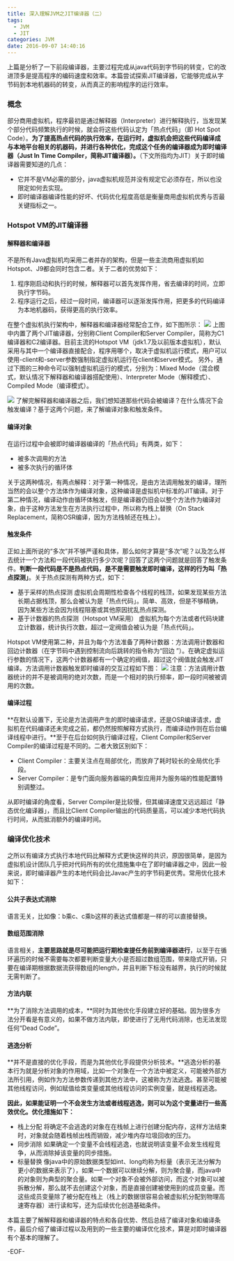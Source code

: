 ```yaml
---
title: 深入理解JVM之JIT编译器（二）
tags:
  - JVM
  - JIT
categories: JVM
date: 2016-09-07 14:40:16
---
```

上篇是分析了一下前段编译器，主要过程完成从java代码到字节码的转变，它的改进顶多是提高程序的编码速度和效率。本篇尝试探索JIT编译器，它能够完成从字节码到本地机器码的转变，从而真正的影响程序的运行效率。
<!--more-->
### 概念
部分商用虚拟机，程序最初是通过解释器（Interpreter）进行解释执行，当发现某个部分代码频繁执行的时候，就会将这些代码认定为「热点代码」（即 Hot Spot Code）。**为了提高热点代码的执行效率，在运行时，虚拟机会把这些代码编译成与本地平台相关的机器码，并进行各种优化，完成这个任务的编译器成为即时编译器（Just In Time Compiler，简称JIT编译器）。**（下文所指均为JIT）关于即时编译器需要知道的几点：
- 它并不是VM必需的部分，java虚拟机规范并没有规定它必须存在，所以也没限定如何去实现。
- 即时编译器编译性能的好坏、代码优化程度高低是衡量商用虚拟机优秀与否最关键指标之一。

### Hotspot VM的JIT编译器
#### 解释器和编译器
不是所有Java虚拟机均采用二者并存的架构，但是一些主流商用虚拟机如Hotspot、J9都会同时包含二者。关于二者的优势如下：
1. 程序刚启动和执行的时候，解释器可以首先发挥作用，省去编译的时间，立即执行字节码。
2. 程序运行之后，经过一段时间，编译器可以逐渐发挥作用，把更多的代码编译为本地机器码，获得更高的执行效率。

在整个虚拟机执行架构中，解释器和编译器经常配合工作，如下图所示：
![](http://img.blog.csdn.net/20151105003122855)
上图中内置了两个JIT编译器，分别称Client Compiler和Server Compiler，简称为C1编译器和C2编译器。目前主流的Hotspot VM（jdk1.7及以前版本虚拟机），默认采用与其中一个编译器直接配合，程序用哪个，取决于虚拟机运行模式，用户可以使用-client和-server参数强制指定虚拟机运行在client和server模式。
另外，通过下图的三种命令可以强制虚拟机运行的模式，分别为：Mixed Mode（混合模式，默认情况下解释器和编译器搭配使用）、Interpreter Mode（解释模式）、Compiled Mode（编译模式）。

![](http://oaewlsdmg.bkt.clouddn.com/image/jpg/QQ%E6%88%AA%E5%9B%BE20160907155152.png)
了解完解释器和编译器之后，我们想知道那些代码会被编译？在什么情况下会触发编译？基于这两个问题，来了解编译对象和触发条件。

#### 编译对象
在运行过程中会被即时编译器编译的「热点代码」有两类，如下：
- 被多次调用的方法
- 被多次执行的循环体

关于这两种情况，有两点解释：对于第一种情况，是由方法调用触发的编译，理所当然的会以整个方法体作为编译对象，这种编译是虚拟机中标准的JIT编译。对于第二种情况，编译动作由循环体触发，但是编译器仍旧会以整个方法作为编译对象，由于这种方法发生在方法执行过程中，所以称为栈上替换（On Stack Replacement，简称OSR编译，因为方法栈帧还在栈上）。

#### 触发条件
正如上面所说的“多次”并不够严谨和具体，那么如何才算是“多次”呢？以及怎么样去统计一个方法和一段代码被执行多少次呢？回答了这两个问题就是回答了触发条件。**判断一段代码是不是热点代码，是不是需要触发即时编译，这样的行为叫「热点探测」**。关于热点探测有两种方式，如下：
- 基于采样的热点探测
虚拟机会周期性检查各个线程的栈顶，如果发现某些方法长期占据栈顶，那么会被认为是「热点代码」。简单、高效，但是不够精确，因为某些方法会因为线程阻塞或其他原因扰乱热点探测。
- 基于计数器的热点探测（Hotspot VM采用）
虚拟机为每个方法或者代码块建立计数器，统计执行次数，超过一定阀值会被认为是「热点代码」。

Hotspot VM使用第二种，并且为每个方法准备了两种计数器：方法调用计数器和回边计数器（在字节码中遇到控制流向后跳转的指令称为“回边 ”）。在确定虚拟运行参数的情况下，这两个计数器都有一个确定的阀值，超过这个阀值就会触发JIT编译。方法调用计数器触发即时编译的交互过程如下图：
![](http://img.blog.csdn.net/20151106000550960)
注意：方法调用计数器统计的并不是被调用的绝对次数，而是一个相对的执行频率，即一段时间被被调用的次数。

#### 编译过程
**在默认设置下，无论是方法调用产生的即时编译请求，还是OSR编译请求，虚拟机在代码编译还未完成之前，都仍然按照解释方式执行，而编译动作则在后台编译线程中进行。**至于在后台如何执行编译过程，Client Compiler和Server Compiler的编译过程是不同的。二者大致区别如下：
- Client Compiler：主要关注点在局部优化，而放弃了耗时较长的全局优化手段。
- Server Compiler：是专门面向服务器端的典型应用并为服务端的性能配置特别调整过。

从即时编译的角度看，Server Compiler是比较慢，但其编译速度又远远超过「静态优化编译器」，而且比Client Compiler输出的代码质量高，可以减少本地代码执行时间，从而抵消额外的编译时间。

### 编译优化技术
之所以有编译方式执行本地代码比解释方式更快这样的共识，原因很简单，是因为虚拟机设计团队几乎把对代码所有的优化措施集中在了即时编译器之中，因此一般来说，即时编译器产生的本地代码会比Javac产生的字节码更优秀。常用优化技术如下：
#### 公共子表达式消除
语言无关，比如像：b乘c、c乘b这样的表达式值都是一样的可以直接替换。
#### 数组范围消除
语言相关，**主要思路就是尽可能把运行期检查提任务前到编译器进行**，以至于在循环遍历的时候不需要每次都要判断变量大小是否超过数组范围，带来隐式开销，只要在编译期根据数据流获得数组的length，并且判断下标没有越界，执行的时候就无需判断了。
#### 方法内联
**为了消除方法调用的成本，**同时为其他优化手段建立好的基础。因为很多方法分开看是有意义的，如果不做方法内联，即使进行了无用代码消除，也无法发现任何“Dead Code”。
#### 逃逸分析
**并不是直接的优化手段，而是为其他优化手段提供分析技术。**逃逸分析的基本行为就是分析对象的作用域，比如一个对象在一个方法中被定义，可能被外部方法所引用，例如作为方法参数传递到其他方法中，这被称为方法逃逸。甚至可能被其他线程访问，例如赋值给类变量或其他线程访问的实例变量，就是线程逃逸。

**因此，如果能证明一个不会发生方法或者线程逃逸，则可以为这个变量进行一些高效优化。优化措施如下：**
- 栈上分配
将确定不会逃逸的对象在在栈帧上进行创建分配内存，这样方法结束时，对象就会随着栈帧出栈而销毁，减少堆内存垃圾回收的压力。
- 同步消除
如果确定一个变量不会线程逃逸，也就说明该变量不会发生线程竞争，从而消除掉该变量的同步措施。
- 标量替换
像java中的原始数据类型如int、long均称为标量（表示无法分解为更小的数据来表示了），如果一个数据可以继续分解，则为聚合量，而java中的对象则为典型的聚合量。如果一个对象不会被外部访问，而这个对象可以被拆散分解，那么就不去创建这个对象，而是直接创建被使用到的成员变量。而这些成员变量除了被分配在栈上（栈上的数据很容易会被虚拟机分配到物理高速寄存器）进行读和写，还为后续优化创造基础条件。

本篇主要了解解释器和编译器的特点和各自优势、然后总结了编译对象和编译条件，最后介绍了编译过程以及用到的一些主要的编译优化技术，算是对即时编译器有个基本的理解了。

-EOF-

